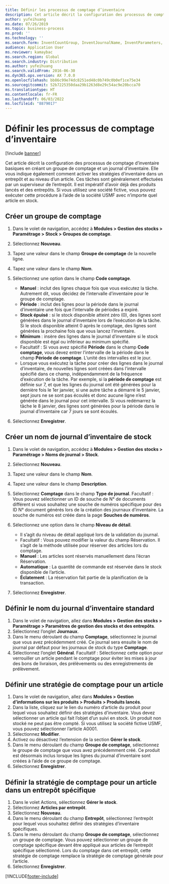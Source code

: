 ```yaml
---
title: Définir les processus de comptage d’inventaire
description: Cet article décrit la configuration des processus de comptage d’inventaire basiques en créant un groupe de comptage et un journal d’inventaire.
author: yufeihuang
ms.date: 07/26/2019
ms.topic: business-process
ms.prod: ''
ms.technology: ''
ms.search.form: InventCountGroup, InventJournalName, InventParameters, EcoResProductDetailsExtended, InventItemLocation, InventLocationIdLookup
audience: Application User
ms.reviewer: kamaybac
ms.search.region: Global
ms.search.industry: Distribution
ms.author: yufeihuang
ms.search.validFrom: 2016-06-30
ms.dyn365.ops.version: AX 7.0.0
ms.openlocfilehash: bb86c99e74dc8251ed48c0b749c0b0ef1ce75e34
ms.sourcegitcommit: 52b7225350daa29b1263d8e29c54ac9e20bcca70
ms.translationtype: HT
ms.contentlocale: fr-FR
ms.lasthandoff: 06/03/2022
ms.locfileid: "8879017"
---
```

# <a name="define-inventory-counting-processes"></a>Définir les processus de comptage d’inventaire

[!include [banner](../../includes/banner.md)]

Cet article décrit la configuration des processus de comptage d’inventaire basiques en créant un groupe de comptage et un journal d’inventaire. Elle vous indique également comment activer les stratégies d’inventaire dans un entrepôt et au niveau d’un article. Ces tâches sont généralement effectuées par un superviseur de l’entrepôt. Il est impératif d’avoir déjà des produits lancés et des entrepôts. Si vous utilisez une société fictive, vous pouvez exécuter cette procédure à l’aide de la société USMF avec n’importe quel article en stock.


## <a name="create-a-counting-group"></a>Créer un groupe de comptage
1. Dans le volet de navigation, accédez à **Modules > Gestion des stocks > Paramétrage > Stock > Groupes de comptage**.
2. Sélectionnez **Nouveau**.
3. Tapez une valeur dans le champ **Groupe de comptage** de la nouvelle ligne.
4. Tapez une valeur dans le champ **Nom**.
5. Sélectionnez une option dans le champ **Code comptage**.

    - **Manuel** : inclut des lignes chaque fois que vous exécutez la tâche. Autrement dit, vous décidez de l’intervalle d’inventaire pour le groupe de comptage.  
    - **Période** : inclut des lignes pour la période dans le journal d’inventaire une fois que l’intervalle de périodes a expiré.  
    - **Stock épuisé** : si le stock disponible atteint zéro (0), des lignes sont générées dans le journal d’inventaire lors de l’exécution de la tâche. Si le stock disponible atteint 0 après le comptage, des lignes sont générées la prochaine fois que vous lancez l’inventaire.  
    - **Minimum** : insère des lignes dans le journal d’inventaire si le stock disponible est égal ou inférieur au minimum spécifié.  
    - Facultatif : Si vous avez spécifié **Période** dans le champ **Code comptage**, vous devez entrer l’intervalle de la période dans le champ **Période de comptage**. L’unité des intervalles est le jour.  
    - Lorsque vous exécutez la tâche pour créer des lignes dans le journal d’inventaire, de nouvelles lignes sont créées dans l’intervalle spécifié dans ce champ, indépendamment de la fréquence d’exécution de la tâche. Par exemple, si la **période de comptage** est définie sur 7, et que les lignes du journal ont été générées pour la dernière fois le 1er janvier, si une autre tâche a démarré le 5 janvier, sept jours ne se sont pas écoulés et donc aucune ligne n’est générée dans le journal pour cet intervalle. Si vous redémarrez la tâche le 8 janvier, des lignes sont générées pour la période dans le journal d’inventaire car 7 jours se sont écoulés.  

6. Sélectionnez **Enregistrer**.

## <a name="create-a-counting-journal-name"></a>Créer un nom de journal d’inventaire de stock
1. Dans le volet de navigation, accédez à **Modules > Gestion des stocks > Paramétrage > Noms de journal > Stock**.
2. Sélectionnez **Nouveau**.
3. Tapez une valeur dans le champ **Nom**.
4. Tapez une valeur dans le champ **Description**.
5. Sélectionnez **Comptage** dans le champ **Type de journal**. Facultatif : Vous pouvez sélectionner un ID de souche de N° de documents différent si vous souhaitez une souche de numéros spécifique pour des ID N° document générés lors de la création des journaux d’inventaire. La souche de numéros est créée dans la page **Souches de numéros**.  
6. Sélectionnez une option dans le champ **Niveau de détail**.  

    - Il s’agit du niveau de détail appliqué lors de la validation du journal.  
    - Facultatif : Vous pouvez modifier la valeur du champ Réservation. Il s’agit de la méthode utilisée pour réserver des articles lors du comptage.   
    - **Manuel** : Les articles sont réservés manuellement dans l’écran Réservation.  
    - **Automatique** : La quantité de commande est réservée dans le stock disponible de l’article.   
    - **Éclatement** : La réservation fait partie de la planification de la transaction.  

7. Sélectionnez **Enregistrer**.

## <a name="set-standard-counting-journal-name"></a>Définir le nom du journal d’inventaire standard
1. Dans le volet de navigation, allez dans **Modules > Gestion des stocks > Paramétrage > Paramètres de gestion des stocks et des entrepôts**.
2. Sélectionnez l’onglet **Journaux**.
3. Dans le menu déroulant du champ **Comptage**, sélectionnez le journal que vous avez précédemment créé. Ce journal sera ensuite le nom de journal par défaut pour les journaux de stock du type **Comptage**.  
4. Sélectionnez l’onglet **Général**. Facultatif : Sélectionnez cette option pour verrouiller un article pendant le comptage pour éviter les mises à jour des bons de livraison, des prélèvements ou des enregistrements de prélèvement.  

## <a name="set-the-counting-policy-for-an-item"></a>Définir une stratégie de comptage pour un article
1. Dans le volet de navigation, allez dans **Modules > Gestion d’informations sur les produits > Produits > Produits lancés**.
2. Dans la liste, cliquez sur le lien du numéro d’article du produit pour lequel vous souhaitez définir des stratégies d’inventaire. Vous devez sélectionner un article qui fait l’objet d’un suivi en stock. Un produit non stocké ne peut pas être compté. Si vous utilisez la société fictive USMF, vous pouvez sélectionner l’article A0001.  
3. Sélectionnez **Modifier**.
4. Activez ou désactivez l’extension de la section **Gérer le stock**.
5. Dans le menu déroulant du champ **Groupe de comptage**, sélectionnez le groupe de comptage que vous avez précédemment créé. Ce produit est désormais inclus lorsque les lignes du journal d’inventaire sont créées à l’aide de ce groupe de comptage.  
6. Sélectionnez **Enregistrer**.

## <a name="set-the-counting-policy-for-an-item-in-a-specific-warehouse"></a>Définir la stratégie de comptage pour un article dans un entrepôt spécifique
1. Dans le volet Actions, sélectionnez **Gérer le stock**.
2. Sélectionnez **Articles par entrepôt**.
3. Sélectionnez **Nouveau**.
4. Dans le menu déroulant du champ **Entrepôt**, sélectionnez l’entrepôt pour lequel vous souhaitez définir des stratégies d’inventaire spécifiques.
5. Dans le menu déroulant du champ **Groupe de comptage**, sélectionnez un groupe de comptage. Vous pouvez sélectionner un groupe de comptage spécifique devant être appliqué aux articles de l’entrepôt spécifique sélectionné. Lors du comptage dans cet entrepôt, cette stratégie de comptage remplace la stratégie de comptage générale pour l’article.  
6. Sélectionnez **Enregistrer**.



[!INCLUDE[footer-include](../../../includes/footer-banner.md)]